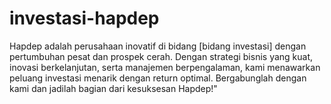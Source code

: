 # investasi-hapdep
Hapdep adalah perusahaan inovatif di bidang [bidang investasi] dengan pertumbuhan pesat dan prospek cerah. Dengan strategi bisnis yang kuat, inovasi berkelanjutan, serta manajemen berpengalaman, kami menawarkan peluang investasi menarik dengan return optimal. Bergabunglah dengan kami dan jadilah bagian dari kesuksesan Hapdep!"
